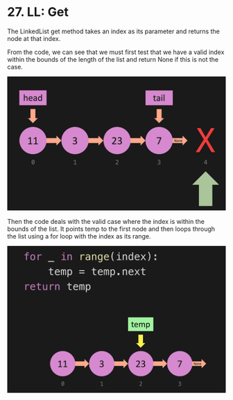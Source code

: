 # 27. LL: Get

The LinkedList get method takes an index as its parameter and returns the node at that index. 

From the code, we can see that we must first test that we have a valid index within the bounds of the length of the list and return None if this is not the case.

![Linked List Get Invalid](./images/linked-list-get-invalid.jpg?raw=true "Linked List Get Invalid")

Then the code deals with the valid case where the index is within the bounds of the list. It points temp to the first node and then loops through the list using a for loop with the index as its range.

![Linked List Get](./images/linked-list-get.jpg?raw=true "Linked List Get")
